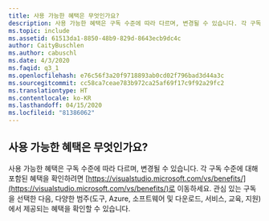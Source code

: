 ```yaml
---
title: 사용 가능한 혜택은 무엇인가요?
description: 사용 가능한 혜택은 구독 수준에 따라 다르며, 변경될 수 있습니다. 각 구독 수준에 대해 포함된 혜택을 확인하려면...
ms.topic: include
ms.assetid: 61513da1-8850-48b9-829d-8643ecb9dc4c
author: CaityBuschlen
ms.author: cabuschl
ms.date: 4/3/2020
ms.faqid: q3_1
ms.openlocfilehash: e76c56f3a20f9718893ab0cd02f796bad3d44a3c
ms.sourcegitcommit: cc58ca7ceae783b972ca25af69f17c9f92a29fc2
ms.translationtype: HT
ms.contentlocale: ko-KR
ms.lasthandoff: 04/15/2020
ms.locfileid: "81386062"
---
```

## <a name="what-benefits-are-available"></a>사용 가능한 혜택은 무엇인가요?

사용 가능한 혜택은 구독 수준에 따라 다르며, 변경될 수 있습니다. 각 구독 수준에 대해 포함된 혜택을 확인하려면 [https://visualstudio.microsoft.com/vs/benefits/](https://visualstudio.microsoft.com/vs/benefits/)로 이동하세요. 관심 있는 구독을 선택한 다음, 다양한 범주(도구, Azure, 소프트웨어 및 다운로드, 서비스, 교육, 지원)에서 제공되는 혜택을 확인할 수 있습니다.
